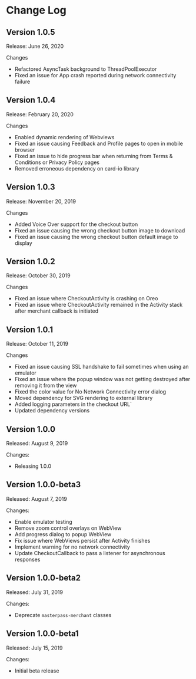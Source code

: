 
# Change Log

## Version 1.0.5

Release: June 26, 2020

Changes

* Refactored AsyncTask background to ThreadPoolExecutor
* Fixed an issue for App crash reported during network connectivity failure

## Version 1.0.4

Release: February 20, 2020

Changes

* Enabled dynamic rendering of Webviews
* Fixed an issue causing Feedback and Profile pages to open in mobile browser
* Fixed an issue to hide progress bar when returning from Terms & Conditions or Privacy Policy pages
* Removed erroneous dependency on card-io library 

## Version 1.0.3

Release: November 20, 2019

Changes

* Added Voice Over support for the checkout button
* Fixed an issue causing the wrong checkout button image to download
* Fixed an issue causing the wrong checkout button default image to display

## Version 1.0.2

Release: October 30, 2019

Changes

* Fixed an issue where CheckoutActivity is crashing on Oreo
* Fixed an issue where CheckoutActivity remained in the Activity stack after merchant callback is initiated 

## Version 1.0.1

Release: October 11, 2019

Changes

* Fixed an issue causing SSL handshake to fail sometimes when using an emulator
* Fixed an issue where the popup window was not getting destroyed after removing it from the view
* Fixed the color value for No Network Connectivity error dialog
* Moved dependency for SVG rendering to external library
* Added logging parameters in the checkout URL`
* Updated dependency versions

## Version 1.0.0

Released: August 9, 2019

Changes:

* Releasing 1.0.0

## Version 1.0.0-beta3

Released: August 7, 2019

Changes:

* Enable emulator testing
* Remove zoom control overlays on WebView
* Add progress dialog to popup WebView
* Fix issue where WebViews persist after Activity finishes
* Implement warning for no network connectivity
* Update CheckoutCallback to pass a listener for asynchronous responses


## Version 1.0.0-beta2

Released: July 31, 2019

Changes:

* Deprecate `masterpass-merchant` classes

## Version 1.0.0-beta1

Released: July 15, 2019

Changes:

* Initial beta release
